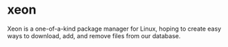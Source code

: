 # xeon
Xeon is a one-of-a-kind package manager for Linux, hoping to create easy ways to download, add, and remove files from our database.
